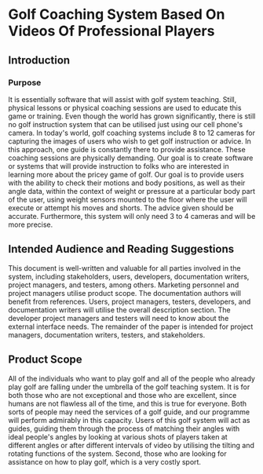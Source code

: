 # Golf Coaching System Based On Videos Of Professional Players
## Introduction
### Purpose
It is essentially software that will assist with golf system teaching. Still, physical lessons or physical
coaching sessions are used to educate this game or training. Even though the world has grown
significantly, there is still no golf instruction system that can be utilised just using our cell phone's
camera. In today's world, golf coaching systems include 8 to 12 cameras for capturing the images of
users who wish to get golf instruction or advice. In this approach, one guide is constantly there to
provide assistance. These coaching sessions are physically demanding. Our goal is to create
software or systems that will provide instruction to folks who are interested in learning more about
the pricey game of golf. Our goal is to provide users with the ability to check their motions and body
positions, as well as their angle data, within the context of weight or pressure at a particular body
part of the user, using weight sensors mounted to the floor where the user will execute or attempt
his moves and shorts. The advice given should be accurate. Furthermore, this system will only need
3 to 4 cameras and will be more precise.

## Intended Audience and Reading Suggestions
This document is well-written and valuable for all parties involved in the system, including
stakeholders, users, developers, documentation writers, project managers, and testers, among
others. Marketing personnel and project managers utilise product scope. The documentation
authors will benefit from references. Users, project managers, testers, developers, and
documentation writers will utilise the overall description section. The developer project managers
and testers will need to know about the external interface needs. The remainder of the paper is
intended for project managers, documentation writers, testers, and stakeholders.

## Product Scope
All of the individuals who want to play golf and all of the people who already play golf are falling
under the umbrella of the golf teaching system. It is for both those who are not exceptional and
those who are excellent, since humans are not flawless all of the time, and this is true for
everyone. Both sorts of people may need the services of a golf guide, and our programme will
perform admirably in this capacity. Users of this golf system will act as guides, guiding them
through the process of matching their angles with ideal people's angles by looking at various shots
of players taken at different angles or after different intervals of video by utilising the tilting and
rotating functions of the system. Second, those who are looking for assistance on how to play golf,
which is a very costly sport.
